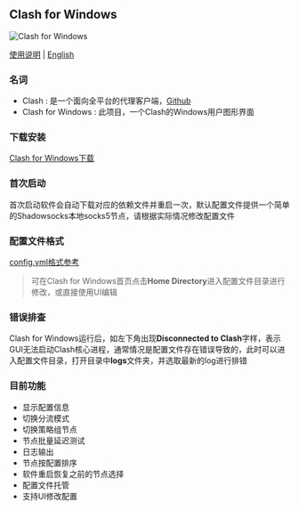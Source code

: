 ## Clash for Windows

![Clash for Windows](https://github.com/Fndroid/clash_for_windows_pkg/blob/master/imgs/demo3.png?raw=true)

[使用说明](https://docs.cfw.lbyczf.com/) | [English](https://github.com/Fndroid/clash_for_windows_pkg/blob/master/README_ENG.md)

### 名词
- Clash :  是一个面向全平台的代理客户端，[Github](https://github.com/Dreamacro/clash)
- Clash for Windows :  此项目，一个Clash的Windows用户图形界面

### 下载安装
[Clash for Windows下载](https://github.com/Fndroid/clash_for_windows_pkg/releases)

### 首次启动
首次启动软件会自动下载对应的依赖文件并重启一次，默认配置文件提供一个简单的Shadowsocks本地socks5节点，请根据实际情况修改配置文件

### 配置文件格式
 [config.yml格式参考](https://github.com/Dreamacro/clash#config)
 
> 可在Clash for Windows首页点击**Home Directory**进入配置文件目录进行修改，或直接使用UI编辑

### 错误排查
Clash for Windows运行后，如左下角出现**Disconnected to Clash**字样，表示GUI无法启动Clash核心进程，通常情况是配置文件存在错误导致的，此时可以进入配置文件目录，打开目录中**logs**文件夹，并选取最新的log进行排错

### 目前功能
- 显示配置信息
- 切换分流模式
- 切换策略组节点
- 节点批量延迟测试
- 日志输出
- 节点按配置排序
- 软件重启恢复之前的节点选择
- 配置文件托管
- 支持UI修改配置

